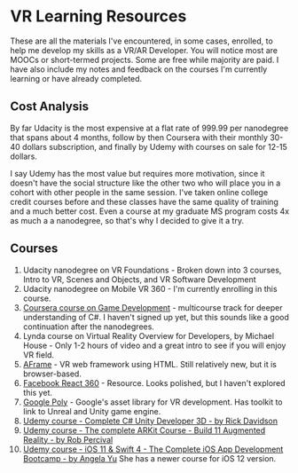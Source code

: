 # VR Learning Resources  
These are all the materials I've encountered, in some cases, enrolled, to help me develop my skills as a VR/AR Developer.  You will notice most are MOOCs or short-termed projects.  Some are free while majority are paid.  I have also include my notes and feedback on the courses I'm currently learning or have already completed.   

## Cost Analysis  
By far Udacity is the most expensive at a flat rate of 999.99 per nanodegree that spans about 4 months, follow by then Coursera with their monthly 30-40 dollars subscription, and finally by Udemy with courses on sale for 12-15 dollars.    

I say Udemy has the most value but requires more motivation, since it doesn't have the social structure like the other two who will place you in a cohort with other people in the same session.  I've taken online college credit courses before and these classes have the same quality of training and a much better cost.  Even a course at my graduate MS program costs 4x as much a a nanodegree, so that's why I decided to give it a try.    

## Courses  
1. Udacity nanodegree on VR Foundations - Broken down into 3 courses, Intro to VR, Scenes and Objects, and VR Software Development  
2. Udacity nanodegree on Mobile VR 360 - I'm currently enrolling in this course. 
3. [Coursera course on Game Development](https://www.coursera.org/specializations/game-development)  - multicourse track for deeper understanding of C#. I haven't signed up yet, but this sounds like a good continuation after the nanodegrees.
4. Lynda course on Virtual Reality Overview for Developers, by Michael House  - Only 1-2 hours of video and a great intro to see if you will enjoy VR field.  
5. [AFrame](https://aframe.io/)  - VR web framework using HTML.  Still relatively new, but it is browser-based.    
6. [Facebook React 360](https://facebook.github.io/react-360/) - Resource.  Looks polished, but I haven't explored this yet.  
7. [Google Poly](https://developers.google.com/poly/develop/) - Google's asset library for VR development.  Has toolkit to link to Unreal and Unity game engine.  
8. [Udemy course - Complete C# Unity Developer 3D - by Rick Davidson](https://www.udemy.com/unitycourse2/learn/v4/overview)  
9. [Udemy course - The complete ARKit Course - Build 11 Augmented Reality - by Rob Percival](https://www.udemy.com/ios-augmented-reality-the-complete-course-on-arkit/learn/v4/)  
10. [Udemy course - iOS 11 & Swift 4 - The Complete iOS App Development Bootcamp - by Angela Yu](https://www.udemy.com/ios11-app-development-bootcamp/learn/v4/overview) She has a newer course for iOS 12 version.    



